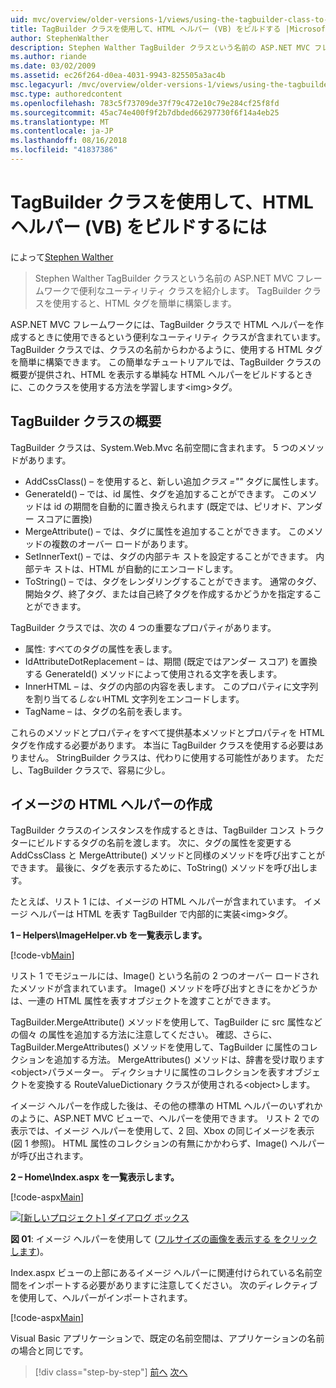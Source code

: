 ```yaml
---
uid: mvc/overview/older-versions-1/views/using-the-tagbuilder-class-to-build-html-helpers-vb
title: TagBuilder クラスを使用して、HTML ヘルパー (VB) をビルドする |Microsoft Docs
author: StephenWalther
description: Stephen Walther TagBuilder クラスという名前の ASP.NET MVC フレームワークで便利なユーティリティ クラスを紹介します。 TagBuilder クラスを簡単に使用できます.
ms.author: riande
ms.date: 03/02/2009
ms.assetid: ec26f264-d0ea-4031-9943-825505a3ac4b
msc.legacyurl: /mvc/overview/older-versions-1/views/using-the-tagbuilder-class-to-build-html-helpers-vb
msc.type: authoredcontent
ms.openlocfilehash: 783c5f73709de37f79c472e10c79e284cf25f8fd
ms.sourcegitcommit: 45ac74e400f9f2b7dbded66297730f6f14a4eb25
ms.translationtype: MT
ms.contentlocale: ja-JP
ms.lasthandoff: 08/16/2018
ms.locfileid: "41837386"
---
```

<a name="using-the-tagbuilder-class-to-build-html-helpers-vb"></a>TagBuilder クラスを使用して、HTML ヘルパー (VB) をビルドするには
====================
によって[Stephen Walther](https://github.com/StephenWalther)

> Stephen Walther TagBuilder クラスという名前の ASP.NET MVC フレームワークで便利なユーティリティ クラスを紹介します。 TagBuilder クラスを使用すると、HTML タグを簡単に構築します。


ASP.NET MVC フレームワークには、TagBuilder クラスで HTML ヘルパーを作成するときに使用できるという便利なユーティリティ クラスが含まれています。 TagBuilder クラスでは、クラスの名前からわかるように、使用する HTML タグを簡単に構築できます。 この簡単なチュートリアルでは、TagBuilder クラスの概要が提供され、HTML を表示する単純な HTML ヘルパーをビルドするときに、このクラスを使用する方法を学習します&lt;img&gt;タグ。

## <a name="overview-of-the-tagbuilder-class"></a>TagBuilder クラスの概要

TagBuilder クラスは、System.Web.Mvc 名前空間に含まれます。 5 つのメソッドがあります。

- AddCssClass() – を使用すると、新しい追加*クラス =""* タグに属性します。
- GenerateId() – では、id 属性、タグを追加することができます。 このメソッドは id の期間を自動的に置き換えられます (既定では、ピリオド、アンダー スコアに置換)
- MergeAttribute() – では、タグに属性を追加することができます。 このメソッドの複数のオーバー ロードがあります。
- SetInnerText() – では、タグの内部テキ ストを設定することができます。 内部テキ ストは、HTML が自動的にエンコードします。
- ToString() – では、タグをレンダリングすることができます。 通常のタグ、開始タグ、終了タグ、または自己終了タグを作成するかどうかを指定することができます。
  

TagBuilder クラスでは、次の 4 つの重要なプロパティがあります。

- 属性: すべてのタグの属性を表します。
- IdAttributeDotReplacement – は、期間 (既定ではアンダー スコア) を置換する GenerateId() メソッドによって使用される文字を表します。
- InnerHTML – は、タグの内部の内容を表します。 このプロパティに文字列を割り当てる*しない*HTML 文字列をエンコードします。
- TagName – は、タグの名前を表します。

これらのメソッドとプロパティをすべて提供基本メソッドとプロパティを HTML タグを作成する必要があります。 本当に TagBuilder クラスを使用する必要はありません。 StringBuilder クラスは、代わりに使用する可能性があります。 ただし、TagBuilder クラスで、容易に少し。

## <a name="creating-an-image-html-helper"></a>イメージの HTML ヘルパーの作成

TagBuilder クラスのインスタンスを作成するときは、TagBuilder コンス トラクターにビルドするタグの名前を渡します。 次に、タグの属性を変更する AddCssClass と MergeAttribute() メソッドと同様のメソッドを呼び出すことができます。 最後に、タグを表示するために、ToString() メソッドを呼び出します。

たとえば、リスト 1 には、イメージの HTML ヘルパーが含まれています。 イメージ ヘルパーは HTML を表す TagBuilder で内部的に実装&lt;img&gt;タグ。

**1 – Helpers\ImageHelper.vb を一覧表示します。**

[!code-vb[Main](using-the-tagbuilder-class-to-build-html-helpers-vb/samples/sample1.vb)]

リスト 1 でモジュールには、Image() という名前の 2 つのオーバー ロードされたメソッドが含まれています。 Image() メソッドを呼び出すときにをかどうかは、一連の HTML 属性を表すオブジェクトを渡すことができます。

TagBuilder.MergeAttribute() メソッドを使用して、TagBuilder に src 属性などの個々 の属性を追加する方法に注意してください。 確認、さらに、TagBuilder.MergeAttributes() メソッドを使用して、TagBuilder に属性のコレクションを追加する方法。 MergeAttributes() メソッドは、辞書を受け取ります&lt;object&gt;パラメーター。 ディクショナリに属性のコレクションを表すオブジェクトを変換する RouteValueDictionary クラスが使用される&lt;object&gt;します。

イメージ ヘルパーを作成した後は、その他の標準の HTML ヘルパーのいずれかのように、ASP.NET MVC ビューで、ヘルパーを使用できます。 リスト 2 での表示では、イメージ ヘルパーを使用して、2 回、Xbox の同じイメージを表示 (図 1 参照)。 HTML 属性のコレクションの有無にかかわらず、Image() ヘルパーが呼び出されます。

**2 – Home\Index.aspx を一覧表示します。**

[!code-aspx[Main](using-the-tagbuilder-class-to-build-html-helpers-vb/samples/sample2.aspx)]


[![[新しいプロジェクト] ダイアログ ボックス](using-the-tagbuilder-class-to-build-html-helpers-vb/_static/image1.jpg)](using-the-tagbuilder-class-to-build-html-helpers-vb/_static/image1.png)

**図 01**: イメージ ヘルパーを使用して ([フルサイズの画像を表示する をクリックします](using-the-tagbuilder-class-to-build-html-helpers-vb/_static/image2.png))。


Index.aspx ビューの上部にあるイメージ ヘルパーに関連付けられている名前空間をインポートする必要がありますに注意してください。 次のディレクティブを使用して、ヘルパーがインポートされます。

[!code-aspx[Main](using-the-tagbuilder-class-to-build-html-helpers-vb/samples/sample3.aspx)]

Visual Basic アプリケーションで、既定の名前空間は、アプリケーションの名前の場合と同じです。

> [!div class="step-by-step"]
> [前へ](creating-custom-html-helpers-vb.md)
> [次へ](creating-page-layouts-with-view-master-pages-vb.md)
